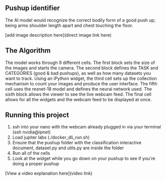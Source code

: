 ## Pushup identifier

The AI model would recognize the correct bodily form of a good push up; being arms shoulder length apart and chest touching the floor. 

 

[add image description here](direct image link here)

## The Algorithm
The model works through 9 different cells. The first block sets the size of the images and starts the camera. The second block defines the TASK and CATEGORIES (good & bad pushups), as well as how many datasets you want to track. Using an iPython widget, the third cell sets up the collection mechanism to count your images and produce the user interface. The fifth cell uses the resnet-18 model and defines the neural network used. The sixth block allows the viewer to see the live webcam feed. The final cell allows for all the widgets and the webcam feed to be displayed at once. 

## Running this project

1. ssh into your nano with the webcam already plugged in via your terminal (ssh nvidia@ipnet)
2. Load jupiter labs (./docker_dli_run.sh)
3. Ensure that the pushup folder with the classification interactive document, dataset.py and utils.py are inside the folder
4. Run all of the cells
5. Look at the widget while you go down on your pushup to see if you're doing a proper pushup

[View a video explanation here](video link)
